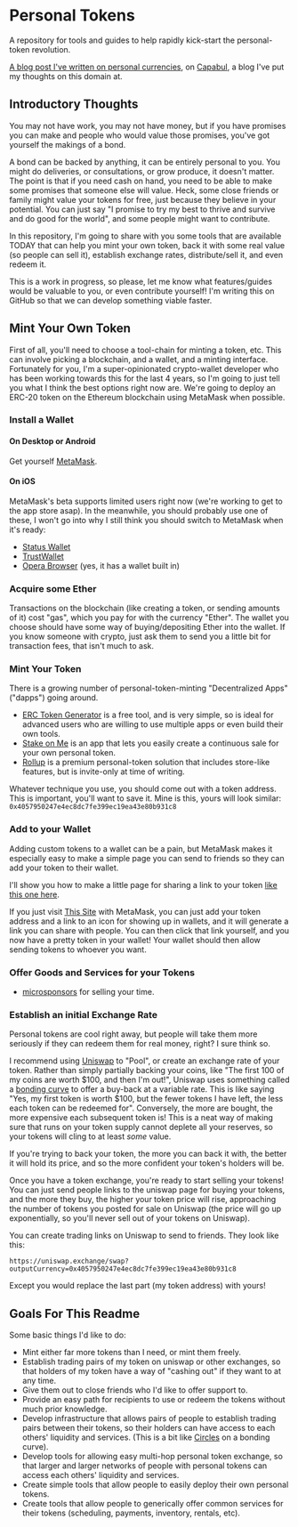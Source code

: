 # Personal Tokens

A repository for tools and guides to help rapidly kick-start the personal-token revolution.

[A blog post I've written on personal currencies](https://medium.com/capabul/its-all-subjective-valuation-577fb5ad067f), on [Capabul](), a blog I've put my thoughts on this domain at.

## Introductory Thoughts

You may not have work, you may not have money, but if you have promises you can make and people who would value those promises, you've got yourself the makings of a bond.

A bond can be backed by anything, it can be entirely personal to you. You might do deliveries, or consultations, or grow produce, it doesn't matter. The point is that if you need cash on hand, you need to be able to make some promises that someone else will value. Heck, some close friends or family might value your tokens for free, just because they believe in your potential. You can just say "I promise to try my best to thrive and survive and do good for the world", and some people might want to contribute.

In this repository, I'm going to share with you some tools that are available TODAY that can help you mint your own token, back it with some real value (so people can sell it), establish exchange rates, distribute/sell it, and even redeem it.

This is a work in progress, so please, let me know what features/guides would be valuable to you, or even contribute yourself! I'm writing this on GitHub so that we can develop something viable faster.

## Mint Your Own Token

First of all, you'll need to choose a tool-chain for minting a token, etc. This can involve picking a blockchain, and a wallet, and a minting interface. Fortunately for you, I'm a super-opinionated crypto-wallet developer who has been working towards this for the last 4 years, so I'm going to just tell you what I think the best options right now are. We're going to deploy an ERC-20 token on the Ethereum blockchain using MetaMask when possible.

### Install a Wallet

#### On Desktop or Android

Get yourself [MetaMask](https://metamask.io/).

#### On iOS

MetaMask's beta supports limited users right now (we're working to get to the app store asap). In the meanwhile, you should probably use one of these, I won't go into why I still think you should switch to MetaMask when it's ready:

- [Status Wallet](https://status.im/)
- [TrustWallet](https://trustwallet.com/ethereum-wallet/)
- [Opera Browser](https://www.opera.com/) (yes, it has a wallet built in)

### Acquire some Ether

Transactions on the blockchain (like creating a token, or sending amounts of it) cost "gas", which you pay for with the currency "Ether". The wallet you choose should have some way of buying/depositing Ether into the wallet. If you know someone with crypto, just ask them to send you a little bit for transaction fees, that isn't much to ask.

### Mint Your Token

There is a growing number of personal-token-minting "Decentralized Apps" ("dapps") going around.

- [ERC Token Generator](https://vittominacori.github.io/erc20-generator/) is a free tool, and is very simple, so is ideal for advanced users who are willing to use multiple apps or even build their own tools.
- [Stake on Me](https://stakeonme.com/) is an app that lets you easily create a continuous sale for your own personal token.
- [Rollup](https://twitter.com/tryrollhq) is a premium personal-token solution that includes store-like features, but is invite-only at time of writing.

Whatever technique you use, you should come out with a token address. This is important, you'll want to save it. Mine is this, yours will look similar:
`0x4057950247e4ec8dc7fe399ec19ea43e80b931c8`

### Add to your Wallet

Adding custom tokens to a wallet can be a pain, but MetaMask makes it especially easy to make a simple page you can send to friends so they can add your token to their wallet.

I'll show you how to make a little page for sharing a link to your token [like this one here](https://vittominacori.github.io/watch-token/detail.html?address=0x4057950247e4ec8dc7fe399ec19ea43e80b931c8&network=mainnet&logo=http%3A%2F%2Fdanfinlay.com%2Fpics%2Favatar%2F64.jpg).

If you just visit [This Site](https://vittominacori.github.io/watch-token/) with MetaMask, you can just add your token address and a link to an icon for showing up in wallets, and it will generate a link you can share with people. You can then click that link yourself, and you now have a pretty token in your wallet! Your wallet should then allow sending tokens to whoever you want.

### Offer Goods and Services for your Tokens

- [microsponsors](https://microsponsors.io/) for selling your time.

### Establish an initial Exchange Rate

Personal tokens are cool right away, but people will take them more seriously if they can redeem them for real money, right? I sure think so.

I recommend using [Uniswap](https://uniswap.exchange/add-liquidity) to "Pool", or create an exchange rate of your token. Rather than simply partially backing your coins, like "The first 100 of my coins are worth $100, and then I'm out!", Uniswap uses something called a [bonding curve](https://yos.io/2018/11/10/bonding-curves/) to offer a buy-back at a variable rate. This is like saying "Yes, my first token is worth $100, but the fewer tokens I have left, the less each token can be redeemed for". Conversely, the more are bought, the more expensive each subsequent token is! This is a neat way of making sure that  runs on your token supply cannot deplete all your reserves, so your tokens will cling to at least _some_ value.

If you're trying to back your token, the more you can back it with, the better it will hold its price, and so the more confident your token's holders will be.

Once you have a token exchange, you're ready to start selling your tokens! You can just send people links to the uniswap page for buying your tokens, and the more they buy, the higher your token price will rise, approaching the number of tokens you posted for sale on Uniswap (the price will go up exponentially, so you'll never sell out of your tokens on Uniswap).

You can create trading links on Uniswap to send to friends. They look like this:

`https://uniswap.exchange/swap?outputCurrency=0x4057950247e4ec8dc7fe399ec19ea43e80b931c8`

Except you would replace the last part (my token address) with yours!

## Goals For This Readme

Some basic things I'd like to do:

- Mint either far more tokens than I need, or mint them freely.
- Establish trading pairs of my token on uniswap or other exchanges, so that holders of my token have a way of "cashing out" if they want to at any time.
- Give them out to close friends who I'd like to offer support to.
- Provide an easy path for recipients to use or redeem the tokens without much prior knowledge.
- Develop infrastructure that allows pairs of people to establish trading pairs between their tokens, so their holders can have access to each others' liquidity and services. (This is a bit like [Circles](https://joincircles.net/) on a bonding curve).
- Develop tools for allowing easy multi-hop personal token exchange, so that larger and larger networks of people with personal tokens can access each others' liquidity and services.
- Create simple tools that allow people to easily deploy their own personal tokens.
- Create tools that allow people to generically offer common services for their tokens (scheduling, payments, inventory, rentals, etc).

